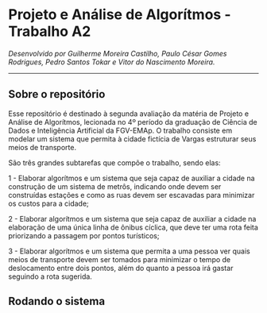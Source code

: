 # Projeto e Análise de Algorítmos - Trabalho A2

*Desenvolvido por Guilherme Moreira Castilho, Paulo César Gomes Rodrigues, Pedro
Santos Tokar e Vitor do Nascimento Moreira.*

-------------------------------------------------------------------------------

## Sobre o repositório

Esse repositório é destinado à segunda avaliação da matéria de Projeto e Análise
de Algorítmos, lecionada no 4º período da graduação de Ciência de Dados e
Inteligência Artificial da FGV-EMAp. O trabalho consiste em modelar um sistema
que permita à cidade fictícia de Vargas estruturar seus meios de transporte.

São três grandes subtarefas que compõe o trabalho, sendo elas:

1 - Elaborar algorítmos e um sistema que seja capaz de auxiliar a cidade na
construção de um sistema de metrôs, indicando onde devem ser construídas estações
e como as ruas devem ser escavadas para minimizar os custos para a cidade;

2 - Elaborar algorítmos e um sistema que seja capaz de auxiliar a cidade na
elaboração de uma única linha de ônibus cíclica, que deve ter uma rota feita
priorizando a passagem por pontos turísticos;

3 - Elaborar algorítmos e um sistema que permita a uma pessoa ver quais meios de
transporte devem ser tomados para minimizar o tempo de deslocamento entre dois
pontos, além do quanto a pessoa irá gastar seguindo a rota sugerida.

## Rodando o sistema
